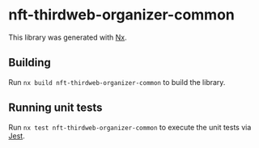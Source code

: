 # nft-thirdweb-organizer-common

This library was generated with [Nx](https://nx.dev).

## Building

Run `nx build nft-thirdweb-organizer-common` to build the library.

## Running unit tests

Run `nx test nft-thirdweb-organizer-common` to execute the unit tests via [Jest](https://jestjs.io).
